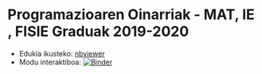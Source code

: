 # Programazioaren Oinarriak - MAT, IE , FISIE Graduak 2019-2020
 
* Edukia ikusteko: [nbviewer](https://nbviewer.jupyter.org/github/mpenagar/Programazioaren-Oinarriak/blob/master/Aurkibidea.ipynb)
* Modu interaktiboa: [![Binder](https://mybinder.org/badge_logo.svg)](https://mybinder.org/v2/gh/mpenagar/Programazioaren-Oinarriak/master?filepath=Aurkibidea.ipynb)
